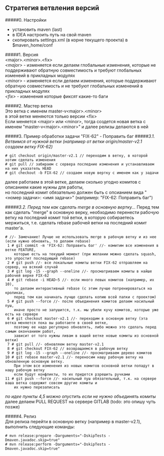 ## Стратегия ветвления версий
#####0. Настройки
 - установить maven (last)
 - в IDEA настроить путь на свой maven
 - скопировать settings.xml (в корне текущего проекта) в $maven_home/conf  

#####1. Версия  
 \<major>.\<minor>.\<fix>  
 _\<major>_ - изменяется если делаем глобальные изменения, которые не поддерживают обратную совместимость и требуют глобальных изменеий в прикладных модулях  
 _\<minor>_ - изменяется если делаем изменения, которые поддерживают обратную совместимость и не требуют глобальных изменений в прикладных модулях  
 _\<fix>_ - изменения которые фиксят какие-то баги  

#####2. Мастер ветка  
Это ветка с именем master-v\<major>.\<minor>  
в этой ветке меняются только версии \<fix>    
Если меняется \<major> или \<minor>, тогда создется новая ветка с именем "master-v\<major>.\<minor>" и далее релизы делаются в ней

#####3. Пример обработки задачи "FIX-62" - Поправить баг
#####_3.1. Ветвимся от нужной ветки (например от ветки origin/master-v2.1 создаем ветку FIX-62)_
```
# git checkout origin/master-v2.1 // переходим в ветку, в которой хотим сделать изменения
# git pull // забираем с сервера последние изменения и устанавливаем на них указатель HEAD
# git checkout -b FIX-62 // создаем новую вертку с именем как у задачи
```
далее работаем в этой ветке, делаем сколько угодно комитов с описанием какие нужны для работы,  
но последний комит обязательно должен быть с опсианием вида "\<номер задачи>: \<имя задачи>" (например: "FIX-62: Поправить баг")  

#####_3.2. Перед тем как сделать merge в основную вертку..._
Перед тем как сделать "merge" в основную верку, необходимо перенести рабочую ветку на последний комит той ветки, в которую собираетесь мержиться, 
т.е. сделать rebase рабочей ветки на последний комит master'a.
```
# //- Замечание! Лучше не использовать merge в рабочую ветку и из нее (если нужно обновить, то делаем rebase)
 1 # git commit -m 'FIX-62: Поправить баг' //- комитим все изменения в ветке FEATURE, 
    которые есть на текущий момент (при желании можно сделать squash, это упростит последующий rebase)
 2 # git push //- все локальные комиты ветки FIX-62 отправляем на сервер, на всякий случай
 3 # git log -15 --graph --oneline //- просматриваем комиты в найше рабочей верке FIX-62
 4 # git rebase -i HEAD~5 //- если много левых комитов (например, их 10), 
    то делаем интерактивный rebase (с этим лучше потренироваться на кроликах,
    перед тем как начинать лучще сделать копию всей папки с проектом)
 5 # git push --force //- после объединения комитов делаем насильный пуш, 
    иначе просто не запушится, т.к. мы убили кучу комитов, которые уже есть на сервере
 6 # git checkout master-v2.1 //- переходим в основную ветку (эта ветка меняется пока вы работаете в своей ветке, 
    поэтому ее надо регулярно обновлять, либо можно это сделать перед самым окончанием работ, 
    зависит от того нужны ливам в вашей ветке новые комиты из основной ветки)
 7 # git pull //- обновляем ветку master-v2.1
 8 # git checkout FIX-62 // возвращаемся в рабочую ветку
 9 # git log -15 --graph --oneline //- просматриваем дерево комитов
10 # git rebase master-v2.1 //- переносим нашу рабочую ветку на обновленную основную ветку.
    При этом все изменения из новых комитов основной ветки попадут в нашу рабочую ветку
    если будут конфликты, то их придется рзрешить ручками
11 # git push --force //- насильный пуш обязательный, т.к. на сервере ваша ветка содержит совсем другие комиты и 
    их нужно перезаписать
```
_по идее пункты 4,5 можно опустить если не нужно объединять комиты_  
далее делаем PULL REQUEST на сервере GITLAB  (todo: это опишу чуть позже)

#####4. Релиз  
Для релиза перейти в основную ветку (например в master-v2.1), выполнить следующие команды:
```
# mvn release:prepare -Darguments="-DskipTests -Dmaven.javadoc.skip=true"
# mvn release:perform -Darguments="-DskipTests -Dmaven.javadoc.skip=true"
```
